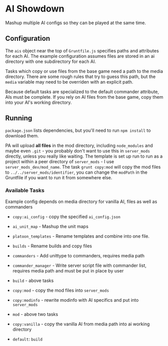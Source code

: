# AI Showdown

Mashup multiple AI configs so they can be played at the same time.

## Configuration

The `ais` object near the top of `Gruntfile.js` specifies paths and attributes for each AI.  The example configuration assumes files are stored in an ai directory with one subdirectory for each AI.

Tasks which copy or use files from the base game need a path to the media directory.  There are some rough rules that try to guess this path, but the `media` variable may need to be overriden with an explicit path.

Because default tasks are specialized to the default commander attribute, AIs must be complete.  If you rely on AI files from the base game, copy them into your AI's working directory.

## Running

`package.json` lists dependencies, but you'll need to run `npm install` to download them.

PA will upload **all files** in the mod directory, including `node_modules` and maybe even `.git` - you probably don't want to use this in `server_mods` directly, unless you really like waiting.  The template is set up run to run as a project within a peer directory of `server_mods` - I use `server_mods_dev/mod_name`.  The task `grunt copy:mod` will copy the mod files to `../../server_mods/identifier`, you can change the `modPath` in the Gruntfile if you want to run it from somewhere else.

### Available Tasks

Example config depends on media directory for vanilla AI, files as well as commanders

- `copy:ai_config` - copy the specified `ai_config.json`
- `ai_unit_map` - Mashup the unit maps
- `platoon_templates` - Rename templates and combine into one file.
- `builds` - Rename builds and copy files
- `commanders` - Add unittype to commanders, requires media path
- `commander_manager` - Write server script file with commander list, requires media path and must be put in place by user
- `build` - above tasks

- `copy:mod` - copy the mod files into `server_mods`
- `copy:modinfo` - rewrite modinfo with AI specifics and put into `server_mods`
- `mod` - above two tasks

- `copy:vanilla` - copy the vanilla AI from media path into ai working directory

- `default`: `build`
